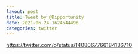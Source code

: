 ```yaml
--- 
layout: post 
title: Tweet by @Dipportunity 
date: 2021-06-24 1624544496 
categories: twitter 
--- 
```

https://twitter.com/o/status/1408067766184136710